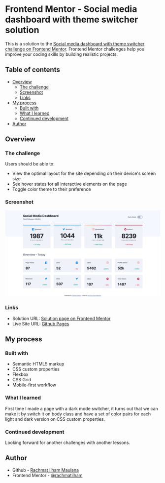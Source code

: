 # Frontend Mentor - Social media dashboard with theme switcher solution

This is a solution to the [Social media dashboard with theme switcher challenge on Frontend Mentor](https://www.frontendmentor.io/challenges/social-media-dashboard-with-theme-switcher-6oY8ozp_H). Frontend Mentor challenges help you improve your coding skills by building realistic projects.

## Table of contents

- [Overview](#overview)
  - [The challenge](#the-challenge)
  - [Screenshot](#screenshot)
  - [Links](#links)
- [My process](#my-process)
  - [Built with](#built-with)
  - [What I learned](#what-i-learned)
  - [Continued development](#continued-development)
- [Author](#author)

## Overview

### The challenge

Users should be able to:

- View the optimal layout for the site depending on their device's screen size
- See hover states for all interactive elements on the page
- Toggle color theme to their preference

### Screenshot

![Page Screenshot](./images/screenshot.jpg)

### Links

- Solution URL: [Solution page on Frontend Mentor](https://www.frontendmentor.io/solutions/social-media-dashboard-with-theme-switcher-r1pEgBtSq)
- Live Site URL: [Github Pages](https://rachmatilham.github.io/social-media-dashboard-with-theme-switcher-master/)

## My process

### Built with

- Semantic HTML5 markup
- CSS custom properties
- Flexbox
- CSS Grid
- Mobile-first workflow

### What I learned

First time I made a page with a dark mode switcher, it turns out that we can make it by switch it on body class and have a set of color pairs for each light and dark version on CSS custom properties.

### Continued development

Looking forward for another challenges with another lessons.

## Author

- Github - [Rachmat Ilham Maulana](https://github.com/rachmatilham)
- Frontend Mentor - [@rachmatilham](https://www.frontendmentor.io/profile/rachmatilham)
